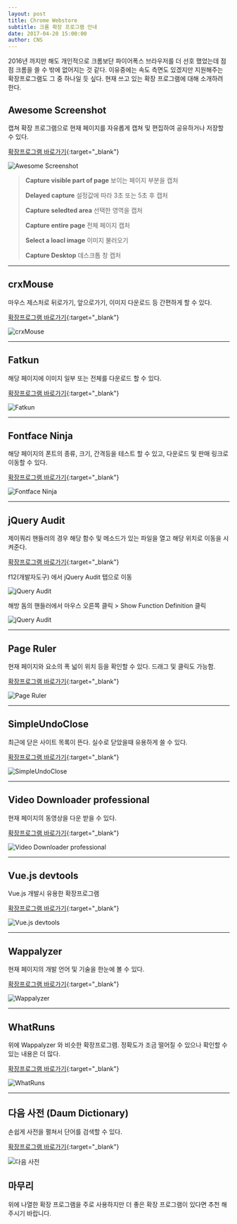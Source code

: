 ```yaml
---
layout: post
title: Chrome Webstore
subtitle: 크롬 확장 프로그램 안내
date: 2017-04-20 15:00:00
author: CNS
---
```


2016년 까지만 해도 개인적으로 크롬보단 파이어폭스 브라우저를 더 선호 했었는데 점점 크롬을 쓸 수 밖에 없어지는 것 같다. 이유중에는 속도 측면도 있겠지만 지원해주는 확장프로그램도 그 중 하나일 듯 싶다. 현재 쓰고 있는 확장 프로그램에 대해 소개하려 한다.

## Awesome Screenshot ##
캡쳐 확장 프로그램으로 현재 페이지를 자유롭게 캡쳐 및 편집하여 공유하거나 저장할 수 있다.

[확장프로그램 바로가기](https://chrome.google.com/webstore/detail/awesome-screenshot-screen/nlipoenfbbikpbjkfpfillcgkoblgpmj){:target="_blank"}

![Awesome Screenshot](https://lh3.googleusercontent.com/eftq4Sg95rUqiJcx_JESlHbYFRvDLE8f7qdCWAp3u2OxGAukFXPsSarn-O8IKFdc0P7HPmoWKw=s640-h400-e365-rw)


>**Capture visible part of page**
>보이는 페이지 부분을 캡처
>
>**Delayed capture**
>설정값에 따라 3초 또는 5초 후 캡처
>
>**Capture seledted area**
>선택한 영역을 캡처
>
>**Capture entire page**
>전체 페이지 캡처
>
>**Select a loacl image**
>이미지 불러오기
>
>**Capture Desktop**
>데스크톱 창 캡처

----------

## crxMouse ##
마우스 제스처로 뒤로가기, 앞으로가기, 이미지 다운로드 등 간편하게 할 수 있다.

[확장프로그램 바로가기](https://chrome.google.com/webstore/detail/crxmouse-chrome-gestures/jlgkpaicikihijadgifklkbpdajbkhjo){:target="_blank"}

![crxMouse](https://lh3.googleusercontent.com/H0vpxGEvL0ImuMHMwk1q-ymhl5vHvRB45n-BEjysHqWr1U4nRlylIgC_UE6o8ndWPDpVLTDW4WQ=w640-h400-e365)

----------

## Fatkun ##
해당 페이지에 이미지 일부 또는 전체를 다운로드 할 수 있다.

[확장프로그램 바로가기](https://chrome.google.com/webstore/detail/fatkun-batch-download-ima/nnjjahlikiabnchcpehcpkdeckfgnohf){:target="_blank"}

![Fatkun](https://lh3.googleusercontent.com/CH0o5wJbC4py2ZQMkSd71AUV1UzA359SrXjM1OHcdHlWIX-e7MC1UFlWS-MTUPuerOZG8SEXMA=s640-h400-e365-rw)

----------

## Fontface Ninja ##
해당 페이지의 폰트의 종류, 크기, 간격등을 테스트 할 수 있고, 다운로드 및 판매 링크로 이동할 수 있다.

[확장프로그램 바로가기](https://chrome.google.com/webstore/detail/fontface-ninja/eljapbgkmlngdpckoiiibecpemleclhh){:target="_blank"}

![Fontface Ninja](https://lh3.googleusercontent.com/uYor43TDsqUIenbca-mbGuQT6_zxD2HflWJ7iOz35z7QmdLxVf6FxkrX5ZjshejYmHDqFr1FU9Q=s640-h400-e365-rw)

----------

## jQuery Audit ##
제이쿼리 핸들러의 경우 해당 함수 및 메소드가 있는 파일을 열고 해당 위치로 이동을 시켜준다.

[확장프로그램 바로가기](https://chrome.google.com/webstore/detail/jquery-audit/dhhnpbajdcgdmbbcoakfhmfgmemlncjg/){:target="_blank"}

f12(개발자도구) 에서 jQuery Audit 탭으로 이동

![jQuery Audit](https://camo.githubusercontent.com/abcf6f2263abc4f2f1e8bcdcd47bb11d4080b664/687474703a2f2f7374617469632e74756d626c722e636f6d2f70327a6a6865742f57625a6d77667161712f6a71756572792d61756469742d70616e656c2e706e67)

해방 돔의 핸들러에서 마우스 오른쪽 클릭 > Show Function Definition 클릭

![jQuery Audit](https://camo.githubusercontent.com/731cbd18fe816f3bca3811bda2ad76e03153396b/687474703a2f2f7374617469632e74756d626c722e636f6d2f70327a6a6865742f706e696d776672776c2f73686f772d66756e6374696f6e2d646566696e6974696f6e2d686967686c696768742e706e67)

----------

## Page Ruler ##
현재 페이지와 요소의 폭 넓이 위치 등을 확인할 수 있다. 드래그 및 클릭도 가능함.

[확장프로그램 바로가기](https://chrome.google.com/webstore/detail/page-ruler/jlpkojjdgbllmedoapgfodplfhcbnbpn){:target="_blank"}

![Page Ruler](https://lh6.googleusercontent.com/_FfqCKd2rIXKCFndezU2KIkuHcmd5UPRUia99zBWoq8Y1kKpsmx7SlwruQO8GCHQipruKWdi=s640-h400-e365-rw)

----------

## SimpleUndoClose ##
최근에 닫은 사이트 목록이 뜬다. 실수로 닫았을때 유용하게 쓸 수 있다.

[확장프로그램 바로가기](https://chrome.google.com/webstore/detail/simpleundoclose/emhohdghchmjepmigjojkehidlielknj){:target="_blank"}

![SimpleUndoClose](https://lh3.googleusercontent.com/w2PYB6jOSLql34MbWxhOafdymk9YwKZ-dCV-8MitsHxlsKJ5lSKG42h5iVAimnG-TqeeSj5EJ0k=s640-h400-e365-rw)

----------

## Video Downloader professional ##
현재 페이지의 동영상을 다운 받을 수 있다.

[확장프로그램 바로가기](https://chrome.google.com/webstore/detail/video-downloader-professi/elicpjhcidhpjomhibiffojpinpmmpil){:target="_blank"}

![Video Downloader professional](https://lh3.googleusercontent.com/yo7lb6RCEkIGgBDMwIPKsEOJP3j3ruxZFTIunOE_OM8cuRohYT_61ymXIo-GSJVT-AnP0iQ1=s640-h400-e365-rw)

----------

## Vue.js devtools ##
Vue.js 개발시 유용한 확장프로그램

[확장프로그램 바로가기](https://chrome.google.com/webstore/detail/vuejs-devtools/nhdogjmejiglipccpnnnanhbledajbpd){:target="_blank"}

![Vue.js devtools](https://lh3.googleusercontent.com/qxwDLIJ_CkyKGtJapQz6zd-g4YJCQlLbXLET3ZiddHHSR_wrBPKxgAaSA1eCcNtlJ19xBZ32Og=w640-h400-e365)

----------

## Wappalyzer ##
현재 페이지의 개발 언어 및 기술을 한눈에 볼 수 있다.

[확장프로그램 바로가기](https://chrome.google.com/webstore/detail/wappalyzer/gppongmhjkpfnbhagpmjfkannfbllamg?utm_source=chrome-ntp-icon){:target="_blank"}

![Wappalyzer](https://lh3.googleusercontent.com/b3hdv8twlh1yW5ZuNk88XzGN9pPnBwlMyVnjIeDFa-nT47e7xQ4y2vhwgPeTIBs-aQ7LbSIJ=w640-h400-e365)

----------

## WhatRuns ##
위에 Wappalyzer 와 비슷한 확장프로그램.
정확도가 조금 떨어질 수 있으나 확인할 수 있는 내용은 더 많다.

[확장프로그램 바로가기](https://chrome.google.com/webstore/detail/whatruns/cmkdbmfndkfgebldhnkbfhlneefdaaip?utm_source=chrome-ntp-icon){:target="_blank"}

![WhatRuns](https://lh3.googleusercontent.com/3l94PSikAL3KIkQKdXxgag_kbuCOWj9AOBT0o_18J_IbPJNe4TosBuW_mZYRCtbZcH6hLSNXqw=w640-h400-e365)

----------

## 다음 사전 (Daum Dictionary) ##
손쉽게 사전을 펼쳐서 단어를 검색할 수 있다.

[확장프로그램 바로가기](https://chrome.google.com/webstore/detail/%EB%8B%A4%EC%9D%8C-%EC%82%AC%EC%A0%84-daum-dictionary/kkhffehjpbmdlibbcideiaidmdcfgglc){:target="_blank"}

![다음 사전](https://lh3.googleusercontent.com/tpbWArwQ6Baannx79sXmfka8ZaT9rkDhOtQY7bW8wrEQJTqImAzg5P1FIO5y6cqWSFhi2h-lFw=s640-h400-e365-rw)

## 마무리 ##
위에 나열한 확장 프로그램을 주로 사용하지만 더 좋은 확장 프로그램이 있다면 추천 해 주시기 바랍니다.
